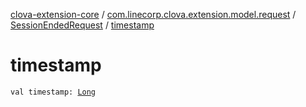 [clova-extension-core](../../index.md) / [com.linecorp.clova.extension.model.request](../index.md) / [SessionEndedRequest](index.md) / [timestamp](./timestamp.md)

# timestamp

`val timestamp: `[`Long`](https://kotlinlang.org/api/latest/jvm/stdlib/kotlin/-long/index.html)